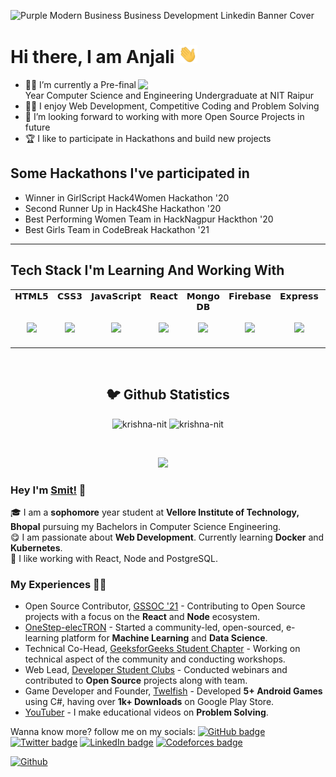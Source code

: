![Purple Modern Business Business Development Linkedin Banner Cover](https://user-images.githubusercontent.com/73196470/161052563-0ddba6da-611d-4387-97cc-0c64e0fb6a7e.gif)


# Hi there, I am Anjali <img src="https://github.com/AnjaliPatle/AnjaliPatle/blob/main/Hi.gif" width="30px"> 

<img src="https://media.giphy.com/media/JrXas5ecb4FkwbFpIE/giphy.gif" width="300px" align="right"/>


- 👩‍🎓 I’m currently a Pre-final Year Computer Science and Engineering Undergraduate at NIT Raipur
- 👩‍💻 I enjoy Web Development, Competitive Coding and Problem Solving
- 🤝 I’m looking forward to working with more Open Source Projects in future
- 🏆 I like to participate in Hackathons and build new projects


 ## Some Hackathons I've participated in 
 - Winner in GirlScript Hack4Women Hackathon '20
 - Second Runner Up in Hack4She Hackathon '20
 - Best Performing Women Team in HackNagpur Hackthon '20
 - Best Girls Team in CodeBreak Hackathon '21
 
 <hr/>
 
 ## Tech Stack I'm Learning And Working With
 
 <table align="center">
  <tbody>
    <tr valign="top">
      <td width="10%" align="center">
        <span>𝗛𝗧𝗠𝗟𝟱</span><br><br><br>
        <img height="50px" src="https://cdn.svgporn.com/logos/html-5.svg">
      </td>
      <td width="10%" align="center">
        <span>𝗖𝗦𝗦𝟯</span><br><br><br>
        <img height="50px" src="https://cdn.svgporn.com/logos/css-3.svg">
      </td>
      <td width="10%" align="center">
        <span>𝗝𝗮𝘃𝗮𝗦𝗰𝗿𝗶𝗽𝘁</span><br><br><br>
        <img height="50px" src="https://cdn.svgporn.com/logos/javascript.svg">
      </td>
      <td width="10%" align="center">
        <span>𝗥𝗲𝗮𝗰𝘁</span><br><br><br>
        <img height="50px" src="https://cdn.svgporn.com/logos/react.svg">
      </td>
      <td width="10%" align="center">
        <span>𝗠𝗼𝗻𝗴𝗼 𝗗𝗕</span><br><br>
        <img height="50px" src="https://cdn.svgporn.com/logos/mongodb.svg">
      </td>
       <td width="10%" align="center">
        <span>𝗙𝗶𝗿𝗲𝗯𝗮𝘀𝗲</span><br><br><br>
        <img height="50px" src="https://cdn.svgporn.com/logos/firebase.svg">
      </td>
      <td width="10%" align="center">
        <span>𝗘𝘅𝗽𝗿𝗲𝘀𝘀</span><br><br><br>
        <img height="50px" src="https://cdn.svgporn.com/logos/express.svg">
      </td>
      <td width="10%" align="center">
        <span>𝗠𝗮𝘁𝗲𝗿𝗶𝗮𝗹-𝗨𝗜</span><br><br>
        <img height="50px" src="https://cdn.svgporn.com/logos/material-ui.svg">
      </td>
      <td width="10%" align="center">
        <span>𝗚𝗶𝘁</span><br><br><br>
        <img height="50px" src="https://cdn.svgporn.com/logos/git.svg">
      </td>
      <td width="10%" align="center">
        <span>𝗩𝗦 𝗖𝗼𝗱𝗲</span><br><br><br>
        <img height="50px" src="https://cdn.svgporn.com/logos/visual-studio-code.svg">
      </td>
    </tr>
  </tbody>
</table>
<br/>








<h2 align="center">🐦 Github Statistics </h2>
<p align="center">

<img src="https://github-readme-streak-stats.herokuapp.com/?user=krishna-nit&theme=tokyonight" alt="krishna-nit" />
<img src="https://github-readme-stats.vercel.app/api?username=krishna-nit&show_icons=true&hide_border=true&theme=tokyonight" alt="krishna-nit" />

  
</p>

<br>  




<p align="center">
<img height="210em" src="https://github-readme-stats.vercel.app/api/top-langs/?username=krishna-nit&theme=midnight-purple&show_icons=true&hide_border=true&layout=compact&langs_count=8"/>&nbsp;&nbsp;&nbsp;&nbsp;
</p>









### Hey I'm [Smit!](https://smitbarmase.github.io) 🚀

🎓 I am a **sophomore** year student at **Vellore Institute of Technology, Bhopal** pursuing my Bachelors in Computer Science Engineering. </br>
😋 I am passionate about **Web Development**. Currently learning **Docker** and **Kubernetes**. </br>
👾 I like working with React, Node and PostgreSQL. </br>

### My Experiences 🙌🏻
- Open Source Contributor, [GSSOC '21](https://gssoc.girlscript.tech/) - Contributing to Open Source projects with a focus on the **React** and **Node** ecosystem.
- [OneStep-elecTRON](https://github.com/OneStep-elecTRON/onestep-electron.github.io) - Started a community-led, open-sourced, e-learning platform for **Machine Learning** and **Data Science**.
- Technical Co-Head, [GeeksforGeeks Student Chapter](https://github.com/GeeksforGeeks-VIT-Bhopal/geeksforgeeks-vit-bhopal.github.io) - Working on technical aspect of the community and conducting workshops.
- Web Lead, [Developer Student Clubs](https://github.com/DSCVITBHOPAL/dscvitbhopal.github.io) - Conducted webinars and contributed to **Open Source** projects along with team.
- Game Developer and Founder, [Twelfish](https://play.google.com/store/apps/dev?id=8640212175044390799&hl=en_IN&gl=US) - Developed **5+ Android Games** using C#, having over **1k+ Downloads** on Google Play Store.
- [YouTuber](https://www.youtube.com/channel/UCNN-8t9vWnL0jydIHMr1KHg) - I make educational videos on **Problem Solving**.







Wanna know more? follow me on my socials:
[![GitHub badge][]][GitHub handle]
[![Twitter badge][]][Twitter handle]
[![LinkedIn badge][]][LinkedIn handle]
[![Codeforces badge][]][Codeforces handle]

[Twitter badge]: https://img.shields.io/twitter/follow/werainkhatri.svg?style=social&label=Follow
[Twitter handle]: https://twitter.com/intent/follow?screen_name=werainkhatri
[GitHub badge]: https://img.shields.io/github/followers/werainkhatri?style=social
[GitHub handle]: https://github.com/werainkhatri
[LinkedIn handle]: https://linkedin.com/in/werainkhatri
[LinkedIn badge]: https://img.shields.io/badge/LinkedIn-Connect-%230A66C2
[Codeforces handle]: https://codeforces.com/profile/werainkhatri
[Codeforces badge]: https://img.shields.io/badge/Codeforces-add%20to%20friends-%23C40017
[Stats badge]: https://github-readme-stats.vercel.app/api?username=werainkhatri&show_icons=true&hide_border=true&theme=dark
[Stats link]: https://github.com/anuraghazra/github-readme-stats
[Top Langs badge]: https://github-readme-stats.vercel.app/api/top-langs/?username=werainkhatri&layout=compact&show_icons=true&hide_border=true&theme=dark
[Top Langs link]: https://github.com/anuraghazra/github-readme-stats






<!-- Profile View Count and GitStats -->
[![Github](https://img.shields.io/badge/-krishna-nit-black?style=flat&labelColor=black&logo=github&logoColor=white)](https://gitstats.me/krishna-nit)














